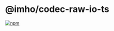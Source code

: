 # @imho/codec-raw-io-ts

[![npm](https://img.shields.io/npm/v/@imho/codec-raw-io-ts)](https://www.npmjs.com/package/@imho/codec-raw-io-ts)
